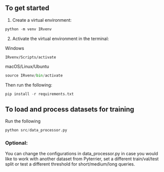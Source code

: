 ## To get started

1. Create a virtual environment:
```python
python -m venv IRvenv
```
2. Activate the virtual environment in the terminal:

Windows
```
IRvenv/Scripts/activate
```
macOS/Linux/Ubuntu
```python
source IRvenv/bin/activate
```

Then run the following:
```python
pip install -r requirements.txt
```

## To load and process datasets for training
Run the following
```python
python src/data_processor.py
```

### Optional: 
You can change the configurations in data_processor.py
in case you would like to work with another dataset from Pyterrier, 
set a different train/val/test split or test a different threshold for short/medium/long queries.